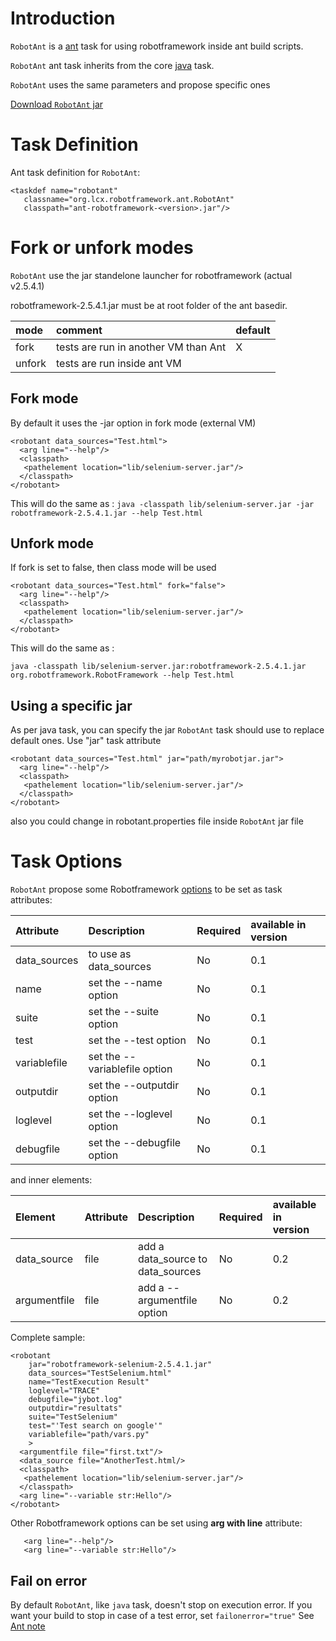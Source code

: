 

# Introduction #
`RobotAnt` is a [ant](http://ant.apache.org/) task for using robotframework inside ant build scripts.

`RobotAnt` ant task inherits from the core [java](http://ant.apache.org/manual/Tasks/jar.html) task.

`RobotAnt` uses the same parameters and propose specific ones

[Download `RobotAnt` jar](http://code.google.com/p/robotframework-ant/downloads/list)

# Task Definition #
Ant task definition for `RobotAnt`:

```
<taskdef name="robotant"
   classname="org.lcx.robotframework.ant.RobotAnt"
   classpath="ant-robotframework-<version>.jar"/>

```

# Fork or unfork modes #
`RobotAnt` use the jar standelone launcher for robotframework (actual v2.5.4.1)

robotframework-2.5.4.1.jar must be at root folder of the ant basedir.

| **mode** | **comment** | **default** |
|:---------|:------------|:------------|
| fork | tests are run in another VM than Ant | X|
| unfork | tests are run inside ant VM |  |

## Fork mode ##
By default it uses the -jar option in fork mode (external VM)
```
<robotant data_sources="Test.html">
  <arg line="--help"/>
  <classpath>
   <pathelement location="lib/selenium-server.jar"/>
  </classpath>
</robotant>
```

This will do the same as :
`java -classpath lib/selenium-server.jar -jar robotframework-2.5.4.1.jar --help Test.html`

## Unfork mode ##
If fork is set to false, then class mode will be used
```
<robotant data_sources="Test.html" fork="false">
  <arg line="--help"/>
  <classpath>
   <pathelement location="lib/selenium-server.jar"/>
  </classpath>
</robotant>
```
This will do the same as :

`java -classpath lib/selenium-server.jar:robotframework-2.5.4.1.jar org.robotframework.RobotFramework --help Test.html`

## Using a specific jar ##
As per java task, you can specify the jar `RobotAnt` task should use to replace default ones.
Use "jar" task attribute
```
<robotant data_sources="Test.html" jar="path/myrobotjar.jar">
  <arg line="--help"/>
  <classpath>
   <pathelement location="lib/selenium-server.jar"/>
  </classpath>
</robotant>
```

also you could change in robotant.properties file inside `RobotAnt` jar file

# Task Options #
`RobotAnt` propose some Robotframework [options](http://robotframework.googlecode.com/svn/tags/robotframework-2.5.4/doc/userguide/RobotFrameworkUserGuide.html#configuring-execution) to be set as task attributes:

| **Attribute** | **Description** | **Required** | **available in version** |
|:--------------|:----------------|:-------------|:-------------------------|
| data\_sources | to use as data\_sources | No | 0.1 |
| name | set the --name option | No | 0.1 |
| suite | set the --suite option | No | 0.1 |
| test | set the --test option | No | 0.1 |
| variablefile | set the --variablefile option | No | 0.1 |
| outputdir | set the --outputdir option | No | 0.1 |
| loglevel | set the --loglevel option | No | 0.1 |
| debugfile | set the --debugfile option | No | 0.1 |

and inner elements:

| **Element** | **Attribute** | **Description** | **Required** | **available in version** |
|:------------|:--------------|:----------------|:-------------|:-------------------------|
| data\_source | file | add a data\_source to data\_sources | No | 0.2 |
| argumentfile | file | add a --argumentfile option | No | 0.2 |


Complete sample:
```
<robotant 
    jar="robotframework-selenium-2.5.4.1.jar"
    data_sources="TestSelenium.html"
    name="TestExecution Result"
    loglevel="TRACE"
    debugfile="jybot.log"
    outputdir="resultats"
    suite="TestSelenium"
    test="'Test search on google'"
    variablefile="path/vars.py"
    >
  <argumentfile file="first.txt"/>
  <data_source file="AnotherTest.html/>
  <classpath>
   <pathelement location="lib/selenium-server.jar"/>
  </classpath>
  <arg line="--variable str:Hello"/>
</robotant>

```

Other Robotframework options can be set using **arg with line** attribute:
```
   <arg line="--help"/>
   <arg line="--variable str:Hello"/>
```

## Fail on error ##
By default `RobotAnt`, like `java` task, doesn't stop on execution error.
If you want your build to stop in case of a test error, set `failonerror="true"`
See [Ant note](http://ant.apache.org/manual/Tasks/java.html#failonerror)